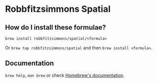 # Robbfitzsimmons Spatial

## How do I install these formulae?

`brew install robbfitzsimmons/spatial/<formula>`

Or `brew tap robbfitzsimmons/spatial` and then `brew install <formula>`.

## Documentation

`brew help`, `man brew` or check [Homebrew's documentation](https://docs.brew.sh).
